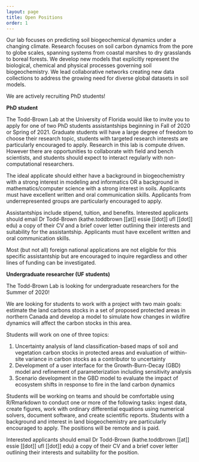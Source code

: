 ```yaml
---
layout: page
title: Open Positions
order: 1
---
```


Our lab focuses on predicting soil biogeochemical dynamics under a changing climate. Research focuses on soil carbon dynamics from the pore to globe scales, spanning systems from coastal marshes to dry grasslands to boreal forests. We develop new models that explicitly represent the biological, chemical and physical processes governing soil biogeochemistry. We lead collaborative networks creating new data collections to address the growing need for diverse global datasets in soil models.

We are actively recruiting PhD students!

**PhD student**

The Todd-Brown Lab at the University of Florida would like to invite you to apply for one of two PhD students assistantships beginning in Fall of 2020 or Spring of 2021. Graduate students will have a large degree of freedom to choose their research topic, students with targeted research interests are particularly encouraged to apply. Research in this lab is compute driven. However there are opportunities to collaborate with field and bench scientists, and students should expect to interact regularly with non-computational researchers.

The ideal applicate should either have a background in biogeochemistry with a strong interest in modeling and informatics OR a background in mathematics/computer science with a strong interest in soils. Applicants must have excellent written and oral communication skills. Applicants from underrepresented groups are particularly encouraged to apply.

Assistantships include stipend, tuition, and benefits. Interested applicants should email Dr Todd-Brown (kathe.toddbrown [[at]] essie [[dot]] ufl [[dot]] edu) a copy of their CV and a brief cover letter outlining their interests and suitability for the assistantship.
Applicants must have excellent written and oral communication skills.

Most (but not all) foreign national applications are not eligible for this specific assistantship but are encouraged to inquire regardless and other lines of funding can be investigated.


**Undergraduate researcher (UF students)**

The Todd-Brown Lab is looking for undergraduate researchers for the Summer of 2020!

We are looking for students to work with a project with two main goals: estimate the land carbons stocks in a set of proposed protected areas in northern Canada and develop a model to simulate how changes in wildfire dynamics will affect the carbon stocks in this area.

Students will work on one of three topics:

 1)	Uncertainty analysis of land classification-based maps of soil and vegetation carbon stocks in protected areas and evaluation of within-site variance in carbon stocks as a contributor to uncertainty
 2)	Development of a user interface for the Growth-Burn-Decay (GBD) model and refinement of parameterization including sensitivity analysis
 3)	Scenario development in the GBD model to evaluate the impact of ecosystem shifts in response to fire in the land carbon dynamics

Students will be working on teams and should be comfortable using R/Rmarkdown to conduct one or more of the following tasks: ingest data, create figures, work with ordinary differential equations using numerical solvers, document software, and create scientific reports. Students with a background and interest in land biogeochemistry are particularly encouraged to apply. The positions will be remote and is paid.

 Interested applicants should email Dr Todd-Brown (kathe.toddbrown [[at]] essie [[dot]] ufl [[dot]] edu) a copy of their CV and a brief cover letter outlining their interests and suitability for the position.
